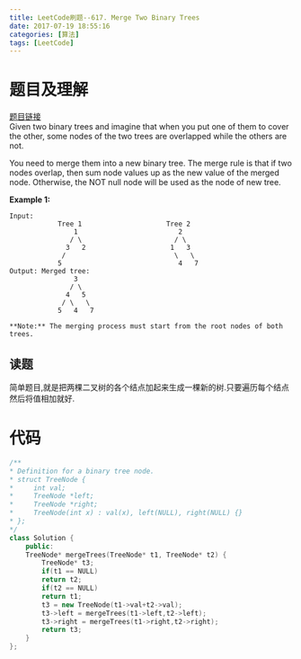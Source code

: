 ```yaml
---
title: LeetCode刷题--617. Merge Two Binary Trees
date: 2017-07-19 18:55:16
categories: [算法]
tags: [LeetCode]
---
```

[](#题目及理解 "题目及理解")题目及理解
=======================

[题目链接](https://leetcode.com/problems/merge-two-binary-trees/#/description)  
Given two binary trees and imagine that when you put one of them to cover the other, some nodes of the two trees are overlapped while the others are not.

You need to merge them into a new binary tree. The merge rule is that if two nodes overlap, then sum node values up as the new value of the merged node. Otherwise, the NOT null node will be used as the node of new tree.

**Example 1:**  
```
Input: 	
            Tree 1                     Tree 2                 
                1                         2                                      
               / \                       / \                                    
              3   2                     1   3                               
             /                           \   \                            
            5                             4   7                  
Output: Merged tree:	     
                3	    
               / \	   
              4   5	  
             / \   \ 	 
            5   4   7

**Note:** The merging process must start from the root nodes of both trees.
```
<!-- more -->
[](#读题 "读题")读题
--------------

简单题目,就是把两棵二叉树的各个结点加起来生成一棵新的树.只要遍历每个结点然后将值相加就好.

[](#代码 "代码")代码
==============
```c++
/** 
* Definition for a binary tree node. 
* struct TreeNode { 
*     int val; 
*     TreeNode *left; 
*     TreeNode *right; 
*     TreeNode(int x) : val(x), left(NULL), right(NULL) {} 
* }; 
*/
class Solution {
    public:    
    TreeNode* mergeTrees(TreeNode* t1, TreeNode* t2) {        
        TreeNode* t3;        
        if(t1 == NULL)            
        return t2;        
        if(t2 == NULL)            
        return t1;        
        t3 = new TreeNode(t1->val+t2->val);        
        t3->left = mergeTrees(t1->left,t2->left);        
        t3->right = mergeTrees(t1->right,t2->right);        
        return t3;    
    }
};
```